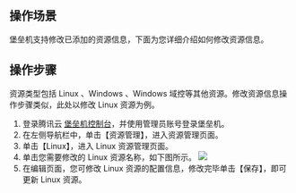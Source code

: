 ## 操作场景
堡垒机支持修改已添加的资源信息，下面为您详细介绍如何修改资源信息。


## 操作步骤
资源类型包括 Linux 、Windows 、Windows 域控等其他资源。修改资源信息操作步骤类似，此处以修改 Linux 资源为例。
1. 登录腾讯云 [堡垒机控制台](https://console.cloud.tencent.com/cds/dasb)，并使用管理员账号登录堡垒机。
2. 在左侧导航栏中，单击【资源管理】，进入资源管理页面。
3. 单击【Linux】，进入 Linux 资源管理页面。
4. 单击您需要修改的 Linux 资源名称，如下图所示。
![](https://main.qcloudimg.com/raw/176ec99c38abb6b37aea718a13b45b55.png)
5. 在编辑页面，您可修改 Linux 资源的配置信息，修改完毕单击【保存】，即可更新 Linux 资源。
